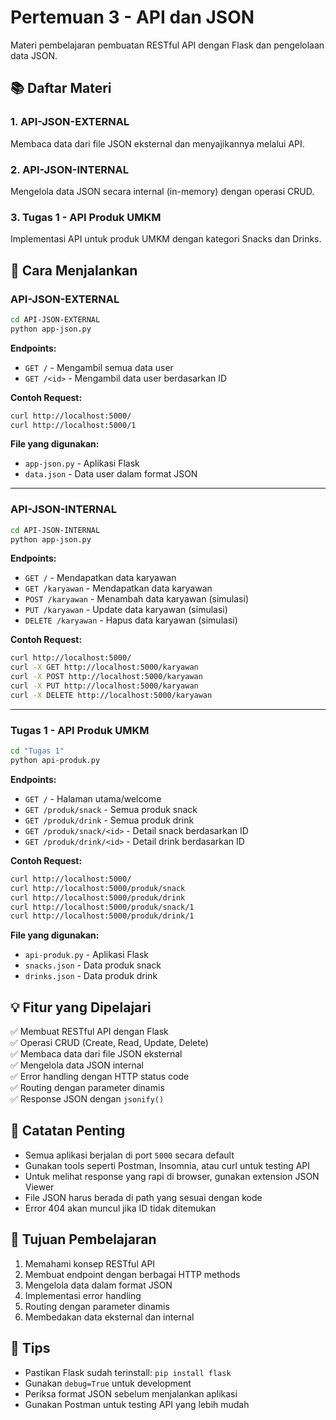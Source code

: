 # Pertemuan 3 - API dan JSON

Materi pembelajaran pembuatan RESTful API dengan Flask dan pengelolaan data JSON.

## 📚 Daftar Materi

### 1. API-JSON-EXTERNAL
Membaca data dari file JSON eksternal dan menyajikannya melalui API.

### 2. API-JSON-INTERNAL
Mengelola data JSON secara internal (in-memory) dengan operasi CRUD.

### 3. Tugas 1 - API Produk UMKM
Implementasi API untuk produk UMKM dengan kategori Snacks dan Drinks.

## 🚀 Cara Menjalankan

### API-JSON-EXTERNAL

```bash
cd API-JSON-EXTERNAL
python app-json.py
```

**Endpoints:**
- `GET /` - Mengambil semua data user
- `GET /<id>` - Mengambil data user berdasarkan ID

**Contoh Request:**
```bash
curl http://localhost:5000/
curl http://localhost:5000/1
```

**File yang digunakan:**
- `app-json.py` - Aplikasi Flask
- `data.json` - Data user dalam format JSON

---

### API-JSON-INTERNAL

```bash
cd API-JSON-INTERNAL
python app-json.py
```

**Endpoints:**
- `GET /` - Mendapatkan data karyawan
- `GET /karyawan` - Mendapatkan data karyawan
- `POST /karyawan` - Menambah data karyawan (simulasi)
- `PUT /karyawan` - Update data karyawan (simulasi)
- `DELETE /karyawan` - Hapus data karyawan (simulasi)

**Contoh Request:**
```bash
curl http://localhost:5000/
curl -X GET http://localhost:5000/karyawan
curl -X POST http://localhost:5000/karyawan
curl -X PUT http://localhost:5000/karyawan
curl -X DELETE http://localhost:5000/karyawan
```

---

### Tugas 1 - API Produk UMKM

```bash
cd "Tugas 1"
python api-produk.py
```

**Endpoints:**
- `GET /` - Halaman utama/welcome
- `GET /produk/snack` - Semua produk snack
- `GET /produk/drink` - Semua produk drink
- `GET /produk/snack/<id>` - Detail snack berdasarkan ID
- `GET /produk/drink/<id>` - Detail drink berdasarkan ID

**Contoh Request:**
```bash
curl http://localhost:5000/
curl http://localhost:5000/produk/snack
curl http://localhost:5000/produk/drink
curl http://localhost:5000/produk/snack/1
curl http://localhost:5000/produk/drink/1
```

**File yang digunakan:**
- `api-produk.py` - Aplikasi Flask
- `snacks.json` - Data produk snack
- `drinks.json` - Data produk drink

## 💡 Fitur yang Dipelajari

✅ Membuat RESTful API dengan Flask  
✅ Operasi CRUD (Create, Read, Update, Delete)  
✅ Membaca data dari file JSON eksternal  
✅ Mengelola data JSON internal  
✅ Error handling dengan HTTP status code  
✅ Routing dengan parameter dinamis  
✅ Response JSON dengan `jsonify()`  

## 📝 Catatan Penting

- Semua aplikasi berjalan di port `5000` secara default
- Gunakan tools seperti Postman, Insomnia, atau curl untuk testing API
- Untuk melihat response yang rapi di browser, gunakan extension JSON Viewer
- File JSON harus berada di path yang sesuai dengan kode
- Error 404 akan muncul jika ID tidak ditemukan

## 🎯 Tujuan Pembelajaran

1. Memahami konsep RESTful API
2. Membuat endpoint dengan berbagai HTTP methods
3. Mengelola data dalam format JSON
4. Implementasi error handling
5. Routing dengan parameter dinamis
6. Membedakan data eksternal dan internal

## 🔧 Tips

- Pastikan Flask sudah terinstall: `pip install flask`
- Gunakan `debug=True` untuk development
- Periksa format JSON sebelum menjalankan aplikasi
- Gunakan Postman untuk testing API yang lebih mudah

